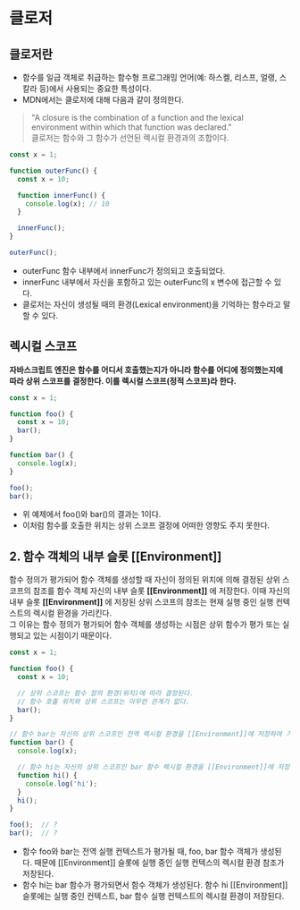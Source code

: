 # 클로저

## 클로저란

- 함수를 일급 객체로 취급하는 함수형 프로그래밍 언어(예: 하스켈, 리스프, 얼랭, 스칼라 등)에서 사용되는 중요한 특성이다.
- MDN에서는 클로저에 대해 다음과 같이 정의한다.

> "A closure is the combination of a function and the lexical environment within which that function was declared." <br>
> 클로저는 함수와 그 함수가 선언된 렉시컬 환경과의 조합이다.

```js
const x = 1;

function outerFunc() {
  const x = 10;

  function innerFunc() {
    console.log(x); // 10
  }

  innerFunc();
}

outerFunc();
```
- outerFunc 함수 내부에서 innerFunc가 정의되고 호출되었다.
- innerFunc 내부에서 자신을 포함하고 있는 outerFunc의 x 변수에 접근할 수 있다.
- 클로저는 자신이 생성될 때의 환경(Lexical environment)을 기억하는 함수라고 말할 수 있다.

## 렉시컬 스코프
**자바스크립트 엔진은 함수를 어디서 호출했는지가 아니라 함수를 어디에 정의했는지에 따라 상위 스코프를 결정한다. 이를 렉시컬 스코프(정적 스코프)라 한다.**

```js
const x = 1;

function foo() {
  const x = 10;
  bar();
}

function bar() {
  console.log(x);
}

foo();
bar();
```
- 위 예제에서 foo()와 bar()의 결과는 1이다.
- 이처럼 함수를 호출한 위치는 상위 스코프 결정에 어떠한 영향도 주지 못한다.

## 2. 함수 객체의 내부 슬롯 **[[Environment]]**

함수 정의가 평가되어 함수 객체를 생성할 때 자신이 정의된 위치에 의해 결정된 상위 스코프의 참조를 함수 객체 자신의 내부 슬롯 **[[Environment]]** 에 저장한다. 이때 자신의 내부 슬롯 **[[Environment]]** 에 저장된 상위 스코프의 참조는 현재 실행 중인 실행 컨텍스트의 렉시컬 환경을 가리킨다. <br>
그 이유는 함수 정의가 평가되어 함수 객체를 생성하는 시점은 상위 함수가 평가 또는 실행되고 있는 시점이기 때문이다.

```js
const x = 1;

function foo() {
  const x = 10;

  // 상위 스코프는 함수 정의 환경(위치)에 따라 결정된다.
  // 함수 호출 위치와 상위 스코프는 아무런 관계가 없다.
  bar();
}

// 함수 bar는 자신의 상위 스코프인 전역 렉시컬 환경을 [[Environment]]에 저장하여 기억한다.
function bar() {
  console.log(x);

  // 함수 hi는 자신의 상위 스코프인 bar 함수 렉시컬 환경을 [[Environment]]에 저장하여 기억한다.
  function hi() {
    console.log('hi');
  }
  hi();
}

foo();  // ?
bar();  // ?
```
- 함수 foo와 bar는 전역 실행 컨텍스트가 평가될 때, foo, bar 함수 객체가 생성된다. 때문에 [[Environment]] 슬롯에 실행 중인 실행 컨텍스의 렉시컬 환경 참조가 저장된다.
- 함수 hi는 bar 함수가 평가되면서 함수 객체가 생성된다. 함수 hi [[Environment]] 슬롯에는 실행 중인 컨텍스트, bar 함수 실행 컨텍스트의 렉시컬 환경이 저장된다.